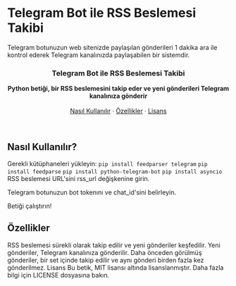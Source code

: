 <h1>Telegram Bot ile RSS Beslemesi Takibi</h1>

<p>Telegram botunuzun web sitenizde paylaşılan gönderileri 1 dakika ara ile kontrol ederek Telegram kanalınızda paylaşabilen bir sistemdir.</p>

<h3 align="center">Telegram Bot ile RSS Beslemesi Takibi</h3>
<p align="center">
  <strong>Python betiği, bir RSS beslemesini takip eder ve yeni gönderileri Telegram kanalınıza gönderir</strong>
  <br>
  <br>
  <a href="#nasıl-kullanılır">Nasıl Kullanılır</a>
  ·
  <a href="#özellikler">Özellikler</a>
  ·
  <a href="#lisans">Lisans</a>
</p>
<br>
<h2>Nasıl Kullanılır?</h2>
Gerekli kütüphaneleri yükleyin:
<code>pip install feedparser telegram</code>
<code>pip install feedparse</code>
<code>pip install python-telegram-bot</code>
<code>pip install asyncio</code>
RSS beslemesi URL'sini rss_url değişkenine girin.

Telegram botunuzun bot tokenını ve chat_id'sini belirleyin.

Betiği çalıştırın!

<h2>Özellikler</h2>
RSS beslemesi sürekli olarak takip edilir ve yeni gönderiler keşfedilir.
Yeni gönderiler, Telegram kanalınıza gönderilir.
Daha önceden görülmüş gönderiler, bir set içinde takip edilir ve aynı gönderi birden fazla kez gönderilmez.
</h2>Lisans</h2>
Bu betik, MIT lisansı altında lisanslanmıştır. Daha fazla bilgi için LICENSE dosyasına bakın.
